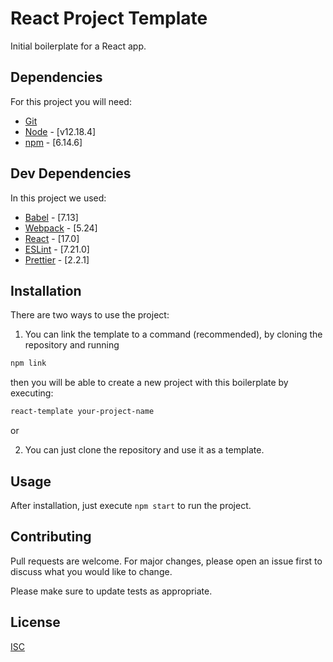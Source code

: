# React Project Template

Initial boilerplate for a React app.

## Dependencies

For this project you will need:

- [Git](http://git-scm.com/downloads)
- [Node](https://nodejs.org/) - [v12.18.4]
- [npm](https://www.npmjs.com/) - [6.14.6]

## Dev Dependencies

In this project we used:

- [Babel](https://babeljs.io/) - [7.13]
- [Webpack](https://webpack.js.org/) - [5.24]
- [React](https://es.reactjs.org/) - [17.0]
- [ESLint](https://eslint.org/) - [7.21.0]
- [Prettier](https://prettier.io/) - [2.2.1]

## Installation

There are two ways to use the project:
1. You can link the template to a command (recommended), by cloning the repository and running 

```bash
npm link
```
then you will be able to create a new project with this boilerplate by executing:
```bash
react-template your-project-name
```
or

2. You can just clone the repository and use it as a template.

## Usage

After installation, just execute `npm start` to run the project.

## Contributing

Pull requests are welcome. For major changes, please open an issue first to discuss what you would like to change.

Please make sure to update tests as appropriate.

## License

[ISC](http://opensource.org/licenses/ISC)
